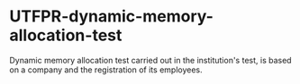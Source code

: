 # UTFPR-dynamic-memory-allocation-test
 Dynamic memory allocation test carried out in the institution's test, is based on a company and the registration of its employees.
